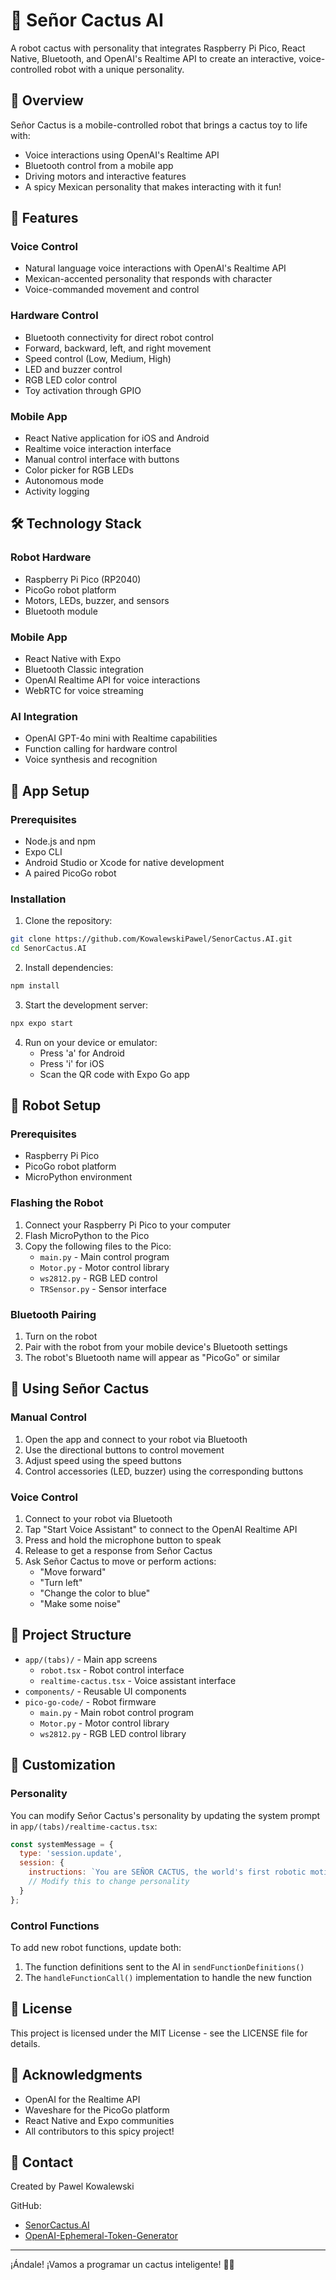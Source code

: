 # 🌵 Señor Cactus AI

A robot cactus with personality that integrates Raspberry Pi Pico, React Native, Bluetooth, and OpenAI's Realtime API to create an interactive, voice-controlled robot with a unique personality.

## 🌟 Overview

Señor Cactus is a mobile-controlled robot that brings a cactus toy to life with:

- Voice interactions using OpenAI's Realtime API
- Bluetooth control from a mobile app
- Driving motors and interactive features
- A spicy Mexican personality that makes interacting with it fun!

## 🚀 Features

### Voice Control
- Natural language voice interactions with OpenAI's Realtime API
- Mexican-accented personality that responds with character
- Voice-commanded movement and control

### Hardware Control
- Bluetooth connectivity for direct robot control
- Forward, backward, left, and right movement
- Speed control (Low, Medium, High)
- LED and buzzer control
- RGB LED color control
- Toy activation through GPIO

### Mobile App
- React Native application for iOS and Android
- Realtime voice interaction interface
- Manual control interface with buttons
- Color picker for RGB LEDs
- Autonomous mode
- Activity logging

## 🛠️ Technology Stack

### Robot Hardware
- Raspberry Pi Pico (RP2040)
- PicoGo robot platform
- Motors, LEDs, buzzer, and sensors
- Bluetooth module

### Mobile App
- React Native with Expo
- Bluetooth Classic integration
- OpenAI Realtime API for voice interactions
- WebRTC for voice streaming

### AI Integration
- OpenAI GPT-4o mini with Realtime capabilities
- Function calling for hardware control
- Voice synthesis and recognition

## 📱 App Setup

### Prerequisites
- Node.js and npm
- Expo CLI
- Android Studio or Xcode for native development
- A paired PicoGo robot

### Installation

1. Clone the repository:
```bash
git clone https://github.com/KowalewskiPawel/SenorCactus.AI.git
cd SenorCactus.AI
```

2. Install dependencies:
```bash
npm install
```

3. Start the development server:
```bash
npx expo start
```

4. Run on your device or emulator:
   - Press 'a' for Android
   - Press 'i' for iOS
   - Scan the QR code with Expo Go app

## 🤖 Robot Setup

### Prerequisites
- Raspberry Pi Pico
- PicoGo robot platform
- MicroPython environment

### Flashing the Robot

1. Connect your Raspberry Pi Pico to your computer
2. Flash MicroPython to the Pico
3. Copy the following files to the Pico:
   - `main.py` - Main control program
   - `Motor.py` - Motor control library
   - `ws2812.py` - RGB LED control
   - `TRSensor.py` - Sensor interface

### Bluetooth Pairing

1. Turn on the robot
2. Pair with the robot from your mobile device's Bluetooth settings
3. The robot's Bluetooth name will appear as "PicoGo" or similar

## 🎯 Using Señor Cactus

### Manual Control
1. Open the app and connect to your robot via Bluetooth
2. Use the directional buttons to control movement
3. Adjust speed using the speed buttons
4. Control accessories (LED, buzzer) using the corresponding buttons

### Voice Control
1. Connect to your robot via Bluetooth
2. Tap "Start Voice Assistant" to connect to the OpenAI Realtime API
3. Press and hold the microphone button to speak
4. Release to get a response from Señor Cactus
5. Ask Señor Cactus to move or perform actions:
   - "Move forward"
   - "Turn left"
   - "Change the color to blue"
   - "Make some noise"

## 🧩 Project Structure

- `app/(tabs)/` - Main app screens
  - `robot.tsx` - Robot control interface
  - `realtime-cactus.tsx` - Voice assistant interface
- `components/` - Reusable UI components
- `pico-go-code/` - Robot firmware
  - `main.py` - Main robot control program
  - `Motor.py` - Motor control library
  - `ws2812.py` - RGB LED control library

## 🔧 Customization

### Personality
You can modify Señor Cactus's personality by updating the system prompt in `app/(tabs)/realtime-cactus.tsx`:

```javascript
const systemMessage = {
  type: 'session.update',
  session: {
    instructions: `You are SEÑOR CACTUS, the world's first robotic motivational cactus with a strong Mexican accent...` 
    // Modify this to change personality
  }
};
```

### Control Functions
To add new robot functions, update both:
1. The function definitions sent to the AI in `sendFunctionDefinitions()`
2. The `handleFunctionCall()` implementation to handle the new function

## 📜 License

This project is licensed under the MIT License - see the LICENSE file for details.

## 🙏 Acknowledgments

- OpenAI for the Realtime API
- Waveshare for the PicoGo platform
- React Native and Expo communities
- All contributors to this spicy project!

## 👤 Contact

Created by Pawel Kowalewski

GitHub: 
- [SenorCactus.AI](https://github.com/KowalewskiPawel/SenorCactus.AI)
- [OpenAI-Ephemeral-Token-Generator](https://github.com/KowalewskiPawel/OpenAI-Ephemeral-Token-Generator)

---

¡Ándale! ¡Vamos a programar un cactus inteligente! 🌵✨